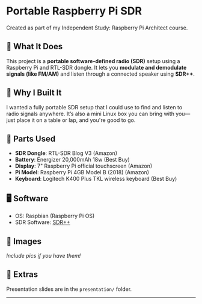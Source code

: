 # Portable Raspberry Pi SDR

Created as part of my Independent Study: Raspberry Pi Architect course.

## 📡 What It Does
This project is a **portable software-defined radio (SDR)** setup using a Raspberry Pi and RTL-SDR dongle. It lets you **modulate and demodulate signals (like FM/AM)** and listen through a connected speaker using **SDR++**.

## 🧠 Why I Built It
I wanted a fully portable SDR setup that I could use to find and listen to radio signals anywhere. It’s also a mini Linux box you can bring with you—just place it on a table or lap, and you're good to go.

## 🔩 Parts Used
- **SDR Dongle**: RTL-SDR Blog V3 (Amazon)
- **Battery**: Energizer 20,000mAh 18w (Best Buy)
- **Display**: 7" Raspberry Pi official touchscreen (Amazon)
- **Pi Model**: Raspberry Pi 4GB Model B (2018) (Amazon)
- **Keyboard**: Logitech K400 Plus TKL wireless keyboard (Best Buy)

## 🖥️ Software
- OS: Raspbian (Raspberry Pi OS)
- SDR Software: [SDR++](https://github.com/AlexandreRouma/SDRPlusPlus)

## 📸 Images
_Include pics if you have them!_

## 📂 Extras
Presentation slides are in the `presentation/` folder.

---

